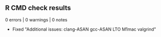 ## R CMD check results

0 errors | 0 warnings | 0 notes

* Fixed "Additional issues: clang-ASAN gcc-ASAN LTO M1mac valgrind"
